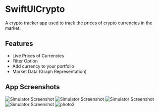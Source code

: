 # SwiftUICrypto

A crypto tracker app used to track the prices of crypto currencies in the market.

## Features
- Live Prices of Currencies
- Filter Option
- Add currency to your portfolio
- Market Data (Graph Representation)

## App Screenshots
![Simulator Screenshot](https://github.com/PulkitDhirana1211/SwiftUICrypto/assets/54793200/2f62e81d-dede-4e8a-8b3c-8d423b4f611b)
![Simulator Screenshot](https://github.com/PulkitDhirana1211/SwiftUICrypto/assets/54793200/344dc99d-0290-4147-93ec-e734e76167f7)
![Simulator Screenshot](https://github.com/PulkitDhirana1211/SwiftUICrypto/assets/54793200/57fc037f-2942-4395-b83d-6e839baf7e5b)
![Simulator Screenshot](https://github.com/PulkitDhirana1211/SwiftUICrypto/assets/54793200/afffe2b7-1e4e-4f6b-8088-28ab691253f1)
![photo2](https://github.com/PulkitDhirana1211/SwiftUICrypto/assets/54793200/804bac36-921e-41ae-bb2b-0405615992d6)



